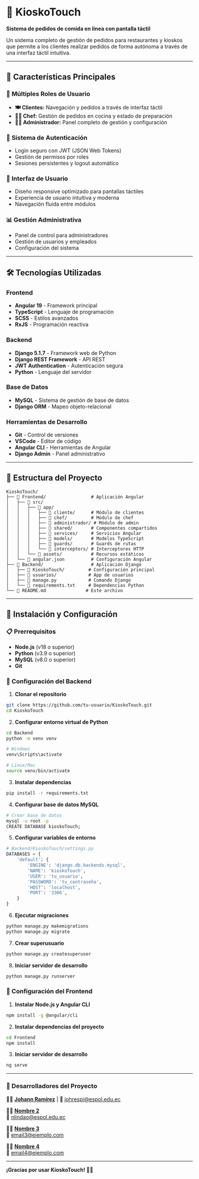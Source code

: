 # 🍔 KioskoTouch

**Sistema de pedidos de comida en línea con pantalla táctil**

Un sistema completo de gestión de pedidos para restaurantes y kioskos que permite a los clientes realizar pedidos de forma autónoma a través de una interfaz táctil intuitiva.

---

## 🎯 **Características Principales**

### 👥 **Múltiples Roles de Usuario**
- **🍽️ Clientes:** Navegación y pedidos a través de interfaz táctil
- **👨‍🍳 Chef:** Gestión de pedidos en cocina y estado de preparación
- **👨‍💼 Administrador:** Panel completo de gestión y configuración

### 🔐 **Sistema de Autenticación**
- Login seguro con JWT (JSON Web Tokens)
- Gestión de permisos por roles
- Sesiones persistentes y logout automático

### 🎨 **Interfaz de Usuario**
- Diseño responsive optimizado para pantallas táctiles
- Experiencia de usuario intuitiva y moderna
- Navegación fluida entre módulos

### 📊 **Gestión Administrativa**
- Panel de control para administradores
- Gestión de usuarios y empleados
- Configuración del sistema

---

## 🛠️ **Tecnologías Utilizadas**

### **Frontend**
- **Angular 19** - Framework principal
- **TypeScript** - Lenguaje de programación
- **SCSS** - Estilos avanzados
- **RxJS** - Programación reactiva

### **Backend**
- **Django 5.1.7** - Framework web de Python
- **Django REST Framework** - API REST
- **JWT Authentication** - Autenticación segura
- **Python** - Lenguaje del servidor

### **Base de Datos**
- **MySQL** - Sistema de gestión de base de datos
- **Django ORM** - Mapeo objeto-relacional

### **Herramientas de Desarrollo**
- **Git** - Control de versiones
- **VSCode** - Editor de código
- **Angular CLI** - Herramientas de Angular
- **Django Admin** - Panel administrativo

---

## 📁 **Estructura del Proyecto**

```
KioskoTouch/
├── 📂 Frontend/                 # Aplicación Angular
│   ├── 📂 src/
│   │   ├── 📂 app/
│   │   │   ├── 📂 cliente/      # Módulo de clientes
│   │   │   ├── 📂 chef/         # Módulo de chef
│   │   │   ├── 📂 administrador/ # Módulo de admin
│   │   │   ├── 📂 shared/       # Componentes compartidos
│   │   │   ├── 📂 services/     # Servicios Angular
│   │   │   ├── 📂 models/       # Modelos TypeScript
│   │   │   ├── 📂 guards/       # Guards de rutas
│   │   │   └── 📂 interceptors/ # Interceptores HTTP
│   │   └── 📂 assets/           # Recursos estáticos
│   └── 📄 angular.json          # Configuración Angular
├── 📂 Backend/                  # Aplicación Django
│   ├── 📂 KioskoTouch/         # Configuración principal
│   ├── 📂 usuarios/            # App de usuarios
│   ├── 📄 manage.py            # Comando Django
│   └── 📄 requirements.txt     # Dependencias Python
└── 📄 README.md               # Este archivo
```

---

## 🚀 **Instalación y Configuración**

### **📋 Prerrequisitos**
- **Node.js** (v18 o superior)
- **Python** (v3.9 o superior)
- **MySQL** (v8.0 o superior)
- **Git**

### **🔧 Configuración del Backend**

1. **Clonar el repositorio**
```bash
git clone https://github.com/tu-usuario/KioskoTouch.git
cd KioskoTouch
```

2. **Configurar entorno virtual de Python**
```bash
cd Backend
python -m venv venv

# Windows
venv\Scripts\activate

# Linux/Mac
source venv/bin/activate
```

3. **Instalar dependencias**
```bash
pip install -r requirements.txt
```

4. **Configurar base de datos MySQL**
```bash
# Crear base de datos
mysql -u root -p
CREATE DATABASE kioskoTouch;
```

5. **Configurar variables de entorno**
```python
# Backend/KioskoTouch/settings.py
DATABASES = {
    'default': {
        'ENGINE': 'django.db.backends.mysql',
        'NAME': 'kioskoTouch',
        'USER': 'tu_usuario',
        'PASSWORD': 'tu_contraseña',
        'HOST': 'localhost',
        'PORT': '3306',
    }
}
```

6. **Ejecutar migraciones**
```bash
python manage.py makemigrations
python manage.py migrate
```

7. **Crear superusuario**
```bash
python manage.py createsuperuser
```

8. **Iniciar servidor de desarrollo**
```bash
python manage.py runserver
```

### **🎨 Configuración del Frontend**

1. **Instalar Node.js y Angular CLI**
```bash
npm install -g @angular/cli
```

2. **Instalar dependencias del proyecto**
```bash
cd Frontend
npm install
```

3. **Iniciar servidor de desarrollo**
```bash
ng serve
```

---

### **🔧 Desarrolladores del Proyecto**

👨‍💻 **[Johann Ramírez](https://github.com/Johrespi)** | 📧 johrespi@espol.edu.ec

👨‍💻 **[Nombre 2](https://github.com/NLindao2004)**   
📧 nlindao@espol.edu.ec

👨‍💻 **[Nombre 3](https://github.com/usuario3)**   
📧 email3@ejemplo.com 

👨‍💻 **[Nombre 4](https://github.com/usuario4)**   
📧 email4@ejemplo.com 

---

**¡Gracias por usar KioskoTouch! 🍔✨**
